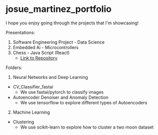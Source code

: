 # josue_martinez_portfolio

I hope you enjoy going through the projects that I'm showcasing!

Presentations:
1. Software Engineering Project - Data Science
2. Embedded Ai - Microcontrollers
3. Chess - Java Script (React)
   - [Link to Repository](https://github.com/IchChefDuNixx/chessJS)

Folders:

1.  Neural Networks and Deep Learning
  - CV_Classifier_fastai
    - We use fastai/pytorch to classify images
  - Autoencoder Denoiser and Anomaly Detection
    - We use tensorflow to explore different types of Autoencoders
2. Machine Learning
  - Clustering
    - We use scikit-learn to explore how to cluster a two moon dataset


